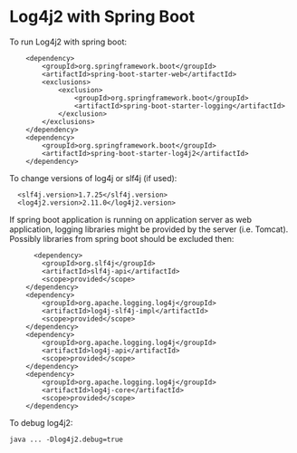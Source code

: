 # Log4j2 with Spring Boot
To run Log4j2 with spring boot:

		<dependency>
			<groupId>org.springframework.boot</groupId>
			<artifactId>spring-boot-starter-web</artifactId>
			<exclusions>
				<exclusion>
					<groupId>org.springframework.boot</groupId>
					<artifactId>spring-boot-starter-logging</artifactId>
				</exclusion>
			</exclusions>
		</dependency>
		<dependency>
			<groupId>org.springframework.boot</groupId>
			<artifactId>spring-boot-starter-log4j2</artifactId>
		</dependency>

To change versions of log4j or slf4j (if used):

      <slf4j.version>1.7.25</slf4j.version>
	  <log4j2.version>2.11.0</log4j2.version>

If spring boot application is running on application server as web application, logging libraries might be provided by the server (i.e. Tomcat). Possibly libraries from spring boot should be excluded then:
  
          <dependency>
			<groupId>org.slf4j</groupId>
			<artifactId>slf4j-api</artifactId>
			<scope>provided</scope>
		</dependency>
		<dependency>
			<groupId>org.apache.logging.log4j</groupId>
			<artifactId>log4j-slf4j-impl</artifactId>
			<scope>provided</scope>
		</dependency>
		<dependency>
			<groupId>org.apache.logging.log4j</groupId>
			<artifactId>log4j-api</artifactId>
			<scope>provided</scope>
		</dependency>
		<dependency>
			<groupId>org.apache.logging.log4j</groupId>
			<artifactId>log4j-core</artifactId>
			<scope>provided</scope>
		</dependency>

To debug log4j2:
	
	java ... -Dlog4j2.debug=true
